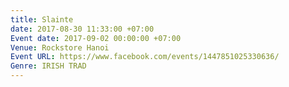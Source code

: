 ```yaml
---
title: Slainte
date: 2017-08-30 11:33:00 +07:00
Event date: 2017-09-02 00:00:00 +07:00
Venue: Rockstore Hanoi
Event URL: https://www.facebook.com/events/1447851025330636/
Genre: IRISH TRAD
---
```


